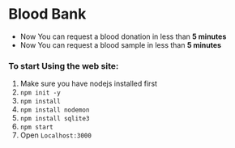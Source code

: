 Blood Bank
==========

-   Now You can request a blood donation in less than **5 minutes**
-   Now You can request a blood sample in less than **5 minutes**

### To start Using the web site:

1.  Make sure you have nodejs installed first
2.  `npm init -y`
3.  `npm install`
4.  `npm install nodemon`
5.  `npm install sqlite3`
6.  `npm start`
7.  Open `Localhost:3000`


